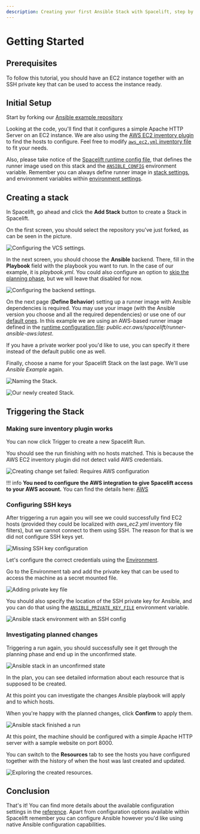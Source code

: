 ```yaml
---
description: Creating your first Ansible Stack with Spacelift, step by step.
---
```


# Getting Started

## Prerequisites

To follow this tutorial, you should have an EC2 instance together with an SSH private key that can be used to access the instance ready.

## Initial Setup

Start by forking our [Ansible example repository](https://github.com/spacelift-io-examples/ansible-example)

Looking at the code, you'll find that it configures a simple Apache HTTP Server on an EC2 instance. We are also using the [AWS EC2 inventory plugin](https://docs.ansible.com/ansible/latest/collections/amazon/aws/aws_ec2_inventory.html) to find the hosts to configure. Feel free to modify [`aws_ec2.yml` inventory file](https://github.com/spacelift-io-examples/ansible-example/blob/main/aws_ec2.yml) to fit your needs.

Also, please take notice of the [Spacelift runtime config file](https://github.com/spacelift-io-examples/ansible-example/blob/main/.spacelift/config.yml), that defines the runner image used on this stack and the [`ANSIBLE_CONFIG`](../ansible/reference.md#ansiblecfg) environment variable. Remember you can always define runner image in [stack settings](../../concepts/stack/stack-settings.md#runner-image), and environment variables within [environment settings](../../concepts/configuration/environment.md#environment-variables).

## Creating a stack

In Spacelift, go ahead and click the **Add Stack** button to create a Stack in Spacelift.

On the first screen, you should select the repository you've just forked, as can be seen in the picture.

![Configuring the VCS settings.](../../assets/screenshots/ansible/ansible-1-create-new-stack.png)

In the next screen, you should choose the **Ansible** backend. There, fill in the **Playbook** field with the playbook you want to run. In the case of our example, it is _playbook.yml_. You could also configure an option to [skip the planning phase](reference.md#stack-settings), but we will leave that disabled for now.

![Configuring the backend settings.](../../assets/screenshots/ansible/ansible-2-configure-backend.png)

On the next page (**Define Behavior**) setting up a runner image with Ansible dependencies is required. You may use your image (with the Ansible version you choose and all the required dependencies) or use one of our [default ones](https://github.com/spacelift-io/runner-ansible). In this example we are using an AWS-based runner image defined in the [runtime configuration file](#initial-setup): _public.ecr.aws/spacelift/runner-ansible-aws:latest_.

If you have a private worker pool you'd like to use, you can specify it there instead of the default public one as well.

Finally, choose a name for your Spacelift Stack on the last page. We'll use _Ansible Example_ again.

![Naming the Stack.](../../assets/screenshots/ansible/ansible-3-name-stack.png)

![Our newly created Stack.](../../assets/screenshots/ansible/ansible-4-stack-created.png)

## Triggering the Stack

### Making sure inventory plugin works

You can now click Trigger to create a new Spacelift Run.

You should see the run finishing with no hosts matched. This is because the AWS EC2 inventory plugin did not detect valid AWS credentials.

![Creating change set failed: Requires AWS configuration](../../assets/screenshots/ansible/ansible-5-no-aws-error.png)

!!! info
    **You need to configure the AWS integration to give Spacelift access to your AWS account.** You can find the details here: [AWS](../../integrations/cloud-providers/aws.md)

### Configuring SSH keys

After triggering a run again you will see we could successfully find EC2 hosts (provided they could be localized with _aws_ec2.yml_ inventory file filters), but we cannot connect to them using SSH. The reason for that is we did not configure SSH keys yet.

![Missing SSH key configuration](../../assets/screenshots/ansible/ansible-6-no-ssh.png)

Let's configure the correct credentials using the [Environment](../../concepts/configuration/environment.md).

Go to the Environment tab and add the private key that can be used to access the machine as a secret mounted file.

![Adding private key file](../../assets/screenshots/ansible/ansible-7-configure-key.png)

You should also specify the location of the SSH private key for Ansible, and you can do that using the [`ANSIBLE_PRIVATE_KEY_FILE`](./reference.md#ssh-private-key-location) environment variable.

![Ansible stack environment with an SSH config](../../assets/screenshots/ansible/ansible-8-env-config-complete.png)

### Investigating planned changes

Triggering a run again, you should successfully see it get through the planning phase and end up in the unconfirmed state.

![Ansible stack in an unconfirmed state](../../assets/screenshots/ansible/ansible-9-unconfirmed.png)

In the plan, you can see detailed information about each resource that is supposed to be created.

At this point you can investigate the changes Ansible playbook will apply and to which hosts.

When you're happy with the planned changes, click **Confirm** to apply them.

![Ansible stack finished a run](../../assets/screenshots/ansible/ansible-10-finished.png)

At this point, the machine should be configured with a simple Apache HTTP server with a sample website on port 8000.

You can switch to the **Resources** tab to see the hosts you have configured together with the history of when the host was last created and updated.

![Exploring the created resources.](../../assets/screenshots/ansible/ansible-11-resources.png)

## Conclusion

That's it! You can find more details about the available configuration settings in the [reference](reference.md). Apart from configuration options available within Spacelift remember you can configure Ansible however you'd like using native Ansible configuration capabilities.
